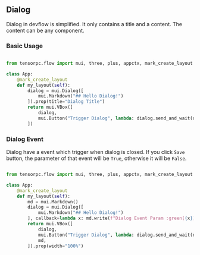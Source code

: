 ## Dialog

Dialog  in devflow is simplified. It only contains a title and a content. The content can be any component.

### Basic Usage

```Python

from tensorpc.flow import mui, three, plus, appctx, mark_create_layout

class App:
    @mark_create_layout
    def my_layout(self):
        dialog = mui.Dialog([
            mui.Markdown("## Hello Dialog!")
        ]).prop(title="Dialog Title")
        return mui.VBox([
            dialog,
            mui.Button("Trigger Dialog", lambda: dialog.send_and_wait(dialog.update_event(open=True))),
        ])


```

### Dialog Event

Dialog have a event which trigger when dialog is closed. If you click ```Save``` button, the parameter of that event will be ```True```, otherwise it will be ```False```.


```Python

from tensorpc.flow import mui, three, plus, appctx, mark_create_layout

class App:
    @mark_create_layout
    def my_layout(self):
        md = mui.Markdown()
        dialog = mui.Dialog([
            mui.Markdown("## Hello Dialog!")
        ], callback=lambda x: md.write(f"Dialog Event Param :green[{x}]")).prop(title="Dialog Title")
        return mui.VBox([
            dialog,
            mui.Button("Trigger Dialog", lambda: dialog.send_and_wait(dialog.update_event(open=True))),
            md,
        ]).prop(width="100%")

```
